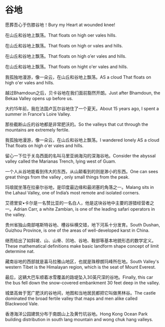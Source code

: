 # 谷地

<p><span class="chinese">愿葬吾心于伤膝谷地！</span><span class="english">Bury my Heart at wounded knee!</span></p>

<p><span class="chinese">在山丘和谷地上飘荡。</span><span class="english">That floats on high oer vales hills.</span></p>

<p><span class="chinese">在山丘和谷地上飘荡。</span><span class="english">That floats on high or vales and hills.</span></p>

<p><span class="chinese">在山丘和谷地上飘荡。</span><span class="english">That floats on high o′er vales and hills.</span></p>

<p><span class="chinese">在山丘和谷地上飘荡。</span><span class="english">That floats on hight o'er vales and hills.</span></p>

<p><span class="chinese">我孤独地漫游，像一朵云，在山丘和谷地上飘荡。</span><span class="english">AS a cloud That floats on high o'er vales and hills.</span></p>

<p><span class="chinese">越过Bhamdoun之后，贝卡谷地在我们面前豁然开朗。</span><span class="english">Just after Bhamdoun, the Bekaa Valley opens up before us.</span></p>

<p><span class="chinese">大约15年前，我在法国卢瓦尔谷地住了一个夏天。</span><span class="english">About 15 years ago, I spent a summer in France's Loire Valley.</span></p>

<p><span class="chinese">那些截断山丘的谷地都是非常肥沃的。</span><span class="english">So the valleys that cut through the mountains are extremely fertile.</span></p>

<p><span class="chinese">我孤独地漫游，像一朵云，在山丘和谷地上飘荡。</span><span class="english">I wandered lonely AS a cloud That floats on high o'er vales and hills.</span></p>

<p><span class="chinese">留心一下位于关岛西面的名叫马里亚纳海沟的深海谷地。</span><span class="english">Consider the abyssal valley called the Marianas Trench, lying west of Guam.</span></p>

<p><span class="chinese">一个人从谷地能看到伟大的东西，从山颠看到的则是渺小的东西。</span><span class="english">One can sees great things from the valley , only small things from the peak.</span></p>

<p><span class="chinese">玛琅就坐落在拉豪尔谷地，是印度最边缘和最闭塞的角落之一。</span><span class="english">Malang sits in the Lahaul Valley, one of India’s most remote and isolated corners.</span></p>

<p><span class="chinese">艾德里安•卡尔是一名赞比亚的一名白人，他是这块谷地中主要的游猎经营者之一。</span><span class="english">Adrian Carr, a white Zambian, is one of the leading safari operators in the valley.</span></p>

<p><span class="chinese">贵州省独山南部喀斯特谷地、槽谷纵横交错，地下河系十分发育。</span><span class="english">South Dushan, Guizhou Province, is one of the areas of well-developed karst in China.</span></p>

<p><span class="chinese">继而给出了如斜坡、山、山脊、凹地、谷地、鞍部等基本地貌形态的数学定义。</span><span class="english">These mathematical definitions make basic landform shape concept of limit determine nat.</span></p>

<p><span class="chinese">藏南谷地的西部就是喜马拉雅山地区，也就是珠穆朗玛峰所在地。</span><span class="english">South Valley's western Tibet is the Himalayan region, which is the seat of Mount Everest.</span></p>

<p><span class="chinese">最后，这辆大巴车顺着冰雪覆盖的路堤坠入30英尺深的谷地。</span><span class="english">Finally, this car the bus fell down the snow-covered embankment 30 feet deep in the valley.</span></p>

<p><span class="chinese">城堡高耸于宽广肥沃的谷地间，地图和当地居民都把它叫做黑林谷。</span><span class="english">The castle dominated the broad fertile valley that maps and men alike called Blackwood Vale.</span></p>

<p><span class="chinese">香港海洋公园建筑分布于南朗山上及黄竹坑谷地。</span><span class="english">Hong Kong Ocean Park building distribution in south lang mountain and wong chuk hang valleys.</span></p>

